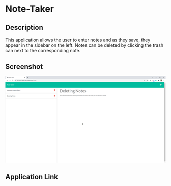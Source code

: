 # Note-Taker

## Description
This application allows the user to enter notes and as they save, they appear in the sidebar on the left. Notes can be deleted by clicking the trash can next to the corresponding note.

## Screenshot
![webpage screenshot](./public/assets/images/webpage-screenshot.png)

## Application Link

